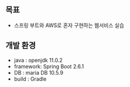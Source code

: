 ## 목표
- 스프링 부트와 AWS로 혼자 구현하는 웹서비스 실습

## 개발 환경
- java : openjdk 11.0.2
- framework: Spring Boot 2.6.1
- DB : maria DB 10.5.9 
- build : Gradle